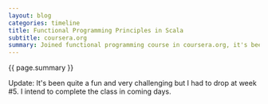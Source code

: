 ```yaml
---
layout: blog
categories: timeline
title: Functional Programming Principles in Scala 
subtitle: coursera.org
summary: Joined functional programming course in coursera.org, it's been a while since my brain warped in front of new ways of thinking.
---
```


{{ page.summary }}

Update: It's been quite a fun and very challenging but I had to drop at week #5. I intend to complete the class in coming days.

